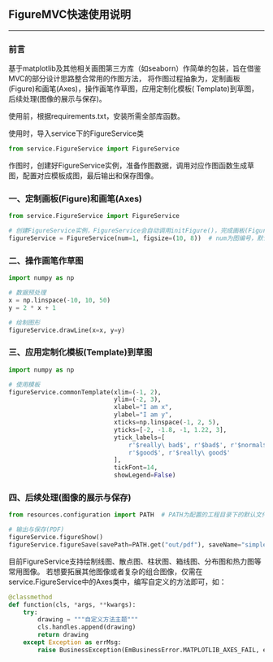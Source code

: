 ## FigureMVC快速使用说明

---

### 前言

基于matplotlib及其他相关画图第三方库（如seaborn）作简单的包装，旨在借鉴MVC的部分设计思路整合常用的作图方法， 将作图过程抽象为，定制画板(Figure)和画笔(Axes)，操作画笔作草图，应用定制化模板(
Template)到草图，后续处理(图像的展示与保存)。

使用前，根据requirements.txt，安装所需全部库函数。

使用时，导入service下的FigureService类

```python
from service.FigureService import FigureService
```

作图时，创建好FigureService实例，准备作图数据，调用对应作图函数生成草图，配置对应模板成图，最后输出和保存图像。

### 一、定制画板(Figure)和画笔(Axes)

```python
from service.FigureService import FigureService

# 创建FigureService实例，FigureService会自动调用initFigure()，完成画板(Figure)和画笔(Axes)的初始化
figureService = FigureService(num=1, figsize=(10, 8))  # num为图编号，默认为1；figsize为画布大小

```

### 二、操作画笔作草图

```python
import numpy as np

# 数据预处理
x = np.linspace(-10, 10, 50)
y = 2 * x + 1

# 绘制图形
figureService.drawLine(x=x, y=y)
```

### 三、应用定制化模板(Template)到草图

```python
import numpy as np

# 使用模板
figureService.commonTemplate(xlim=(-1, 2),
                             ylim=(-2, 3),
                             xlabel="I am x",
                             ylabel="I am y",
                             xticks=np.linspace(-1, 2, 5),
                             yticks=[-2, -1.8, -1, 1.22, 3],
                             ytick_labels=[
                                 r'$really\ bad$', r'$bad$', r'$normal$',
                                 r'$good$', r'$really\ good$'
                             ],
                             tickFont=14,
                             showLegend=False)
```

### 四、后续处理(图像的展示与保存)

```python
from resources.configuration import PATH  # PATH为配置的工程目录下的默认文件保存路径

# 输出与保存(PDF)
figureService.figureShow()
figureService.figureSave(savePath=PATH.get("out/pdf"), saveName="simpleLine")
```


目前FigureService支持绘制线图、散点图、柱状图、箱线图、分布图和热力图等常用图像。
若想要拓展其他图像或者复杂的组合图像，仅需在service.FigureService中的Axes类中，编写自定义的方法即可，如：

```python
@classmethod
def function(cls, *args, **kwargs):
    try:
        drawing = """自定义方法主题"""
        cls.handles.append(drawing)
        return drawing
    except Exception as errMsg:
        raise BusinessException(EmBusinessError.MATPLOTLIB_AXES_FAIL, errMsg)

```



